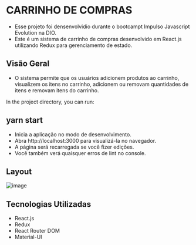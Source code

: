 # CARRINHO DE COMPRAS

- Esse projeto foi densenvolvidio durante o bootcampt Impulso Javascript Evolution na DIO.
- Este é um sistema de carrinho de compras desenvolvido em React.js utilizando Redux para gerenciamento de estado.

## Visão Geral
- O sistema permite que os usuários adicionem produtos ao carrinho, visualizem os itens no carrinho, adicionem ou removam quantidades de itens e removam itens do carrinho.

In the project directory, you can run:


## yarn start
- Inicia a aplicação no modo de desenvolvimento.
- Abra http://localhost:3000 para visualizá-la no navegador.
- A página será recarregada se você fizer edições.
- Você também verá quaisquer erros de lint no console.
## Layout

![image](https://github.com/gusstavo01/Carrinho-de-Compras/assets/105757864/250b858b-0500-4f57-87ca-b56600bb2450)


## Tecnologias Utilizadas
- React.js
- Redux
- React Router DOM
- Material-UI
